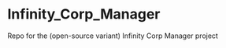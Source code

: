 Infinity_Corp_Manager
=====================

Repo for the (open-source variant) Infinity Corp Manager project
